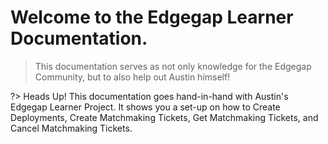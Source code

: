 # Welcome to the Edgegap Learner Documentation.
> This documentation serves as not only knowledge for the Edgegap Community, but to also help out Austin himself!

?> Heads Up! This documentation goes hand-in-hand with Austin's Edgegap Learner Project. It shows you a set-up on how to Create Deployments, Create Matchmaking Tickets, Get Matchmaking Tickets, and Cancel Matchmaking Tickets.
